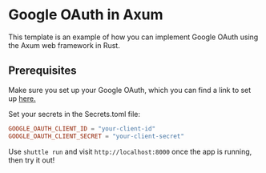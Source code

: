 # Google OAuth in Axum

This template is an example of how you can implement Google OAuth using the Axum web framework in Rust.

## Prerequisites

Make sure you set up your Google OAuth, which you can find a link to set up [here.](https://console.cloud.google.com/apis/dashboard)

Set your secrets in the Secrets.toml file:

```toml
GOOGLE_OAUTH_CLIENT_ID = "your-client-id"
GOOGLE_OAUTH_CLIENT_SECRET = "your-client-secret"
```

Use `shuttle run` and visit `http://localhost:8000` once the app is running, then try it out!

